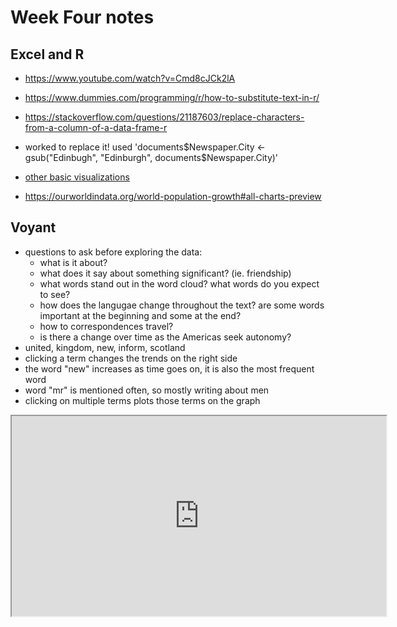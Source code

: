 # Week Four notes
## Excel and R
- https://www.youtube.com/watch?v=Cmd8cJCk2lA
- https://www.dummies.com/programming/r/how-to-substitute-text-in-r/
- https://stackoverflow.com/questions/21187603/replace-characters-from-a-column-of-a-data-frame-r
- worked to replace it! used 'documents$Newspaper.City <- gsub("Edinbugh", "Edinburgh", documents$Newspaper.City)'

- [other basic visualizations](https://rstudio-pubs-static.s3.amazonaws.com/7953_4e3efd5b9415444ca065b1167862c349.html)
- https://ourworldindata.org/world-population-growth#all-charts-preview

## Voyant
- questions to ask before exploring the data:
  - what is it about?
  - what does it say about something significant? (ie. friendship)
  - what words stand out in the word cloud? what words do you expect to see?
  - how does the langugae change throughout the text? are some words important at the beginning and some at the end?
  - how to correspondences travel? 
  - is there a change over time as the Americas seek autonomy?
- united, kingdom, new, inform, scotland
- clicking a term changes the trends on the right side
- the word "new" increases as time goes on, it is also the most frequent word
- word "mr" is mentioned often, so mostly writing about men
- clicking on multiple terms plots those terms on the graph
<iframe style='width: 599px; height: 320px;' src='https://voyant-tools.org/tool/DreamScape/?corpus=ea1868d7f1fbece8f0f5538c23a3128e'></iframe>
